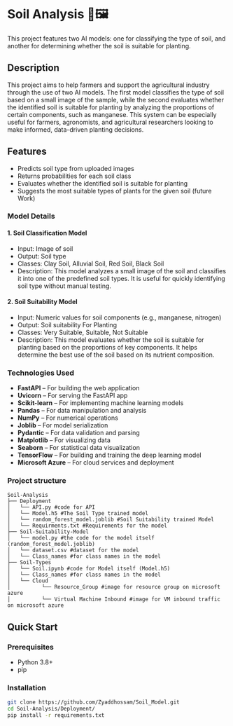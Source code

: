 # Soil Analysis 🌱🖼️

This project features two AI models: one for classifying the type of soil, and another for determining whether the soil is suitable for planting.

## Description

This project aims to help farmers and support the agricultural industry through the use of two AI models. The first model classifies the type of soil based on a small image of the sample, while the second evaluates whether the identified soil is suitable for planting by analyzing the proportions of certain components, such as manganese.
This system can be especially useful for farmers, agronomists, and agricultural researchers looking to make informed, data-driven planting decisions.

## Features
- Predicts soil type from uploaded images
- Returns probabilities for each soil class
- Evaluates whether the identified soil is suitable for planting
- Suggests the most suitable types of plants for the given soil (future Work)

### Model Details

#### 1. Soil Classification Model
- Input: Image of soil
- Output: Soil type
- Classes: Clay Soil, Alluvial Soil, Red Soil, Black Soil
- Description: This model analyzes a small image of the soil and classifies it into one of the predefined soil types. It is useful for quickly identifying soil type without manual testing.

#### 2. Soil Suitability Model
- Input: Numeric values for soil components (e.g., manganese, nitrogen)
- Output: Soil suitability For Planting
- Classes: Very Suitable, Suitable, Not Suitable
- Description: This model evaluates whether the soil is suitable for planting based on the proportions of key components. It helps determine the best use of the soil based on its nutrient composition.

### Technologies Used
- **FastAPI** – For building the web application  
- **Uvicorn** – For serving the FastAPI app  
- **Scikit-learn** – For implementing machine learning models  
- **Pandas** – For data manipulation and analysis  
- **NumPy** – For numerical operations  
- **Joblib** – For model serialization  
- **Pydantic** – For data validation and parsing  
- **Matplotlib** – For visualizing data  
- **Seaborn** – For statistical data visualization  
- **TensorFlow** – For building and training the deep learning model  
- **Microsoft Azure** – For cloud services and deployment  

### Project structure
```
Soil-Analysis
├── Deployment
│   └── API.py #code for API 
│   └── Model.h5 #The Soil Type trained model
│   └── random_forest_model.joblib #Soil Suitability trained Model
│   └── Requirments.txt #Requirements for the model
├── Soil-Suitability-Model
│   └── model.py #the code for the model itself (random_forest_model.joblib)
│   └── dataset.csv #dataset for the model   
│   └── Class_names #for class names in the model
├── Soil-Types 
│   └── Soil.ipynb #code for Model itself (Model.h5)
│   └── Class_names #for class names in the model
│   └── Cloud
│          └── Resource_Group #image for resource group on microsoft azure
│          └── Virtual Machine Inbound #image for VM inbound traffic on microsoft azure
```

## Quick Start

### Prerequisites
- Python 3.8+
- pip

### Installation
```bash
git clone https://github.com/Zyaddhossam/Soil_Model.git
cd Soil-Analysis/Deployment/
pip install -r requirements.txt
```
